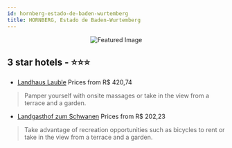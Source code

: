 ```yaml
---
id: hornberg-estado-de-baden-wurtemberg
title: HORNBERG, Estado de Baden-Wurtemberg
---
```


<center><img src="https://i.travelapi.com/hotels/30000000/29120000/29117300/29117296/3e50371b_z.jpg" alt="Featured Image" /></center>


##  3 star hotels - ⭐️⭐️⭐️

-    [Landhaus Lauble](https://us.hurb.com/hotels/hornberg/landhaus-lauble-JNP-JP971753?cmp=18055) Prices from R$ 420,74
   > Pamper yourself with onsite massages or take in the view from a terrace and a garden.
-    [Landgasthof zum Schwanen](https://us.hurb.com/hotels/hornberg/landgasthof-zum-schwanen-JNP-JP911105?cmp=18055) Prices from R$ 202,23
   > Take advantage of recreation opportunities such as bicycles to rent or take in the view from a terrace and a garden.
